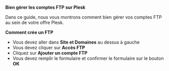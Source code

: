 **Bien gérer les comptes FTP sur Plesk**

Dans ce guide, nous vous montrons comment bien gérer vos comptes FTP au sein de votre offre Plesk.

**Comment crée un FTP**
- Vous devez aller dans **Site et Domaines** au dessus à gauche 
- Vous devez cliquer sur **Accès FTP**
- Cliquez sur **Ajouter un compte FTP**
- Vous devez remplir le formulaire et confirmer le formulaire sur le bouton **OK**
